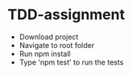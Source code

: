 # TDD-assignment

- Download project
- Navigate to root folder
- Run npm install
- Type 'npm test' to run the tests
